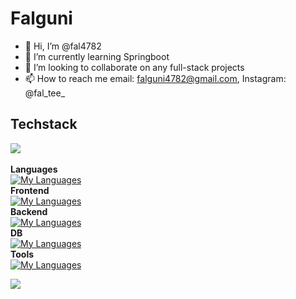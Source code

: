 
# Falguni
- 👋 Hi, I’m @fal4782
- 🌱 I’m currently learning Springboot
- 💞️ I’m looking to collaborate on any full-stack projects
- 📫 How to reach me email: falguni4782@gmail.com, Instagram: @fal_tee_
   <!-- - 👀 I’m interested in remote work/freelance projects -->

## Techstack
![](https://github-readme-stats.vercel.app/api/top-langs/?username=fal4782&theme=dark&hide_border=false&include_all_commits=false&count_private=false&layout=compact)<br/><br/>
**Languages**<br>
[![My Languages](https://skillicons.dev/icons?i=js,ts,bash)](https://skillicons.dev)<br>
**Frontend**<br>
[![My Languages](https://skillicons.dev/icons?i=angular,vue,bootstrap,html,css,tailwind)](https://skillicons.dev)<br>
**Backend**<br>
[![My Languages](https://skillicons.dev/icons?i=express,nodejs,npm)](https://skillicons.dev)<br>
**DB**<br>
[![My Languages](https://skillicons.dev/icons?i=mysql,mongodb,postgres,prisma)](https://skillicons.dev)<br>
**Tools**<br>
[![My Languages](https://skillicons.dev/icons?i=postman,githubactions,md,git,vscode)](https://skillicons.dev)<br>

![](https://github-readme-streak-stats.herokuapp.com/?user=fal4782&theme=dark&hide_border=false)
